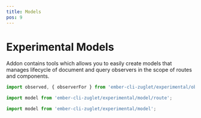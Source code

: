 ```yaml
---
title: Models
pos: 9
---
```


# Experimental Models

Addon contains tools which allows you to easily create models that manages lifecycle of document and query observers in the scope of routes and components.

``` javascript
import observed, { observerFor } from 'ember-cli-zuglet/experimental/observed';
```

``` javascript
import model from 'ember-cli-zuglet/experimental/model/route';
```

``` javascript
import model from 'ember-cli-zuglet/experimental/model';
```
